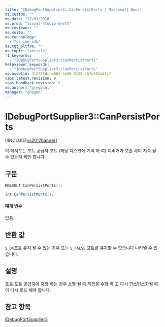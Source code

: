 ```yaml
---
title: "IDebugPortSupplier3::CanPersistPorts | Microsoft Docs"
ms.custom: ""
ms.date: "12/03/2016"
ms.prod: "visual-studio-dev14"
ms.reviewer: ""
ms.suite: ""
ms.technology: 
  - "vs-ide-sdk"
ms.tgt_pltfrm: ""
ms.topic: "article"
f1_keywords: 
  - "IDebugPortSupplier3::CanPersistPorts"
helpviewer_keywords: 
  - "IDebugPortSupplier3::CanPersistPorts"
ms.assetid: 4127760c-e602-4e86-9232-457e382a52c7
caps.latest.revision: 9
caps.handback.revision: 9
ms.author: "gregvanl"
manager: "ghogen"
---
```

# IDebugPortSupplier3::CanPersistPorts
[!INCLUDE[vs2017banner](../../../code-quality/includes/vs2017banner.md)]

이 메서드는 포트 공급자 포트 \(해당 디스크에 기록 하 여\) 디버거가 호출 사이 지속 될 수 있는지 확인 합니다.  
  
## 구문  
  
```cpp  
HRESULT CanPersistPorts();  
```  
  
```c#  
int CanPersistPorts();  
```  
  
#### 매개 변수  
 없음  
  
## 반환 값  
 `S_OK`포트 유지 될 수 있는 경우 또는 `S_FALSE` 포트를 유지할 수 없습니다 나타낼 수 있습니다.  
  
## 설명  
 포트 포트 공급자에 저장 하는 경우 소멸 될 때 작업을 수행 하 고 다시 인스턴스화될 때이 다시 로드 해야 합니다.  
  
## 참고 항목  
 [IDebugPortSupplier3](../../../extensibility/debugger/reference/idebugportsupplier3.md)